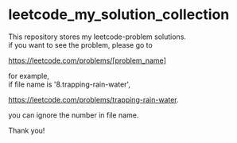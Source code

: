 # leetcode_my_solution_collection   

This repository stores my leetcode-problem solutions.   
if you want to see the problem, please go to   

https://leetcode.com/problems/[problem_name]   

for example,   
if file name is '8.trapping-rain-water',   

https://leetcode.com/problems/trapping-rain-water.   

you can ignore the number in file name.   

Thank you!
